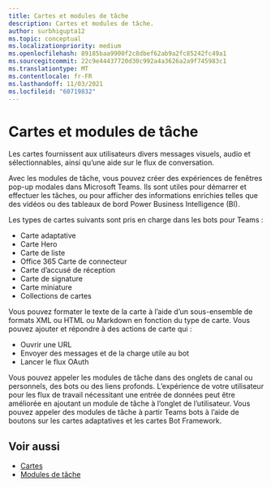 ```yaml
---
title: Cartes et modules de tâche
description: Cartes et modules de tâche.
author: surbhigupta12
ms.topic: conceptual
ms.localizationpriority: medium
ms.openlocfilehash: 89185baa9900f2c8dbef62ab9a2fc85242fc49a1
ms.sourcegitcommit: 22c9e44437720d30c992a4a3626a2a9f745983c1
ms.translationtype: MT
ms.contentlocale: fr-FR
ms.lasthandoff: 11/03/2021
ms.locfileid: "60719832"
---
```

# <a name="cards-and-task-modules"></a>Cartes et modules de tâche

Les cartes fournissent aux utilisateurs divers messages visuels, audio et sélectionnables, ainsi qu’une aide sur le flux de conversation.

Avec les modules de tâche, vous pouvez créer des expériences de fenêtres pop-up modales dans Microsoft Teams. Ils sont utiles pour démarrer et effectuer les tâches, ou pour afficher des informations enrichies telles que des vidéos ou des tableaux de bord Power Business Intelligence (BI).

Les types de cartes suivants sont pris en charge dans les bots pour Teams :

* Carte adaptative
* Carte Hero
* Carte de liste 
* Office 365 Carte de connecteur
* Carte d’accusé de réception
* Carte de signature
* Carte miniature
* Collections de cartes

Vous pouvez formater le texte de la carte à l’aide d’un sous-ensemble de formats XML ou HTML ou Markdown en fonction du type de carte. Vous pouvez ajouter et répondre à des actions de carte qui :
* Ouvrir une URL
* Envoyer des messages et de la charge utile au bot
* Lancer le flux OAuth

Vous pouvez appeler les modules de tâche dans des onglets de canal ou personnels, des bots ou des liens profonds. L’expérience de votre utilisateur pour les flux de travail nécessitant une entrée de données peut être améliorée en ajoutant un module de tâche à l’onglet de l’utilisateur. Vous pouvez appeler des modules de tâche à partir Teams bots à l’aide de boutons sur les cartes adaptatives et les cartes Bot Framework.

## <a name="see-also"></a>Voir aussi

* [Cartes](~/task-modules-and-cards/what-are-cards.md)
* [Modules de tâche](~/task-modules-and-cards/what-are-task-modules.md)

